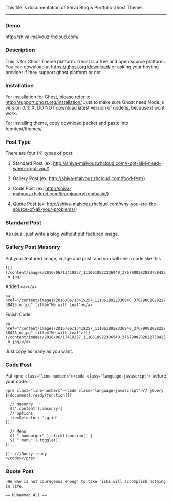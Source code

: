 This file is documentation of Shiva Blog & Portfolio Ghost Theme.

------

### Demo
http://shiva-malvouz.rhcloud.com/

### Description
This is for Ghost Theme platform. Ghost is a free and open source platform. You can download at https://ghost.org/download/ or asking your hosting provider if they support ghost platform or not.

### Installation
For installation for Ghost, please refer to http://support.ghost.org/installation/ Just to make sure Ghost need Node.js version 0.10.X. DO NOT download latest version of node.js, because it wont work.

For installing theme, copy download packet and paste into /content/themes/.


### Post Type
There are four (4) types of post:

1. Standard Post (ex: http://shiva-malvouz.rhcloud.com/i-got-all-i-need-when-i-got-you/)

2. Gallery Post (ex: http://shiva-malvouz.rhcloud.com/food-fest/)

3. Code Post (ex: http://shiva-malvouz.rhcloud.com/learnjqueryfrombasic/)


4. Quote Post (ex: http://shiva-malvouz.rhcloud.com/why-you-are-the-source-of-all-your-problems/)

### Standard Post

As usual, just write a blog without put featured image.

### Gallery Post Masonry

Put your featured image, image and post, and you will see a code like this

`![](/content/images/2016/06/13419257_1110618922336940_3767900202822738425_n.jpg)`

Added `<a></a>`

`<a href="/content/images/2016/06/13419257_1110618922336940_3767900202822738425_n.jpg" title="Me with Leaf"></a>`

Finish Code

`<a href="/content/images/2016/06/13419257_1110618922336940_3767900202822738425_n.jpg" title="Me with Leaf">![](/content/images/2016/06/13419257_1110618922336940_3767900202822738425_n.jpg)</a>`

Just copy as many as you want.

### Code Post

Put  `<pre class="line-numbers"><code class="language-javascript">` before your code.

```
<pre class="line-numbers"><code class="language-javascript">// jQuery
$(document).ready(function(){

  // Masonry
  $('.content').masonry({
  // options
  itemSelector: '.grid'
});

  // Menu
  $( ".hamburger" ).click(function() {
  $( ".menu" ).toggle();
});

}); //jQuery ready
</code></pre>
```

### Quote Post

```
>He who is not courageous enough to take risks will accomplish nothing in life.

== Muhammad Ali ==
```
